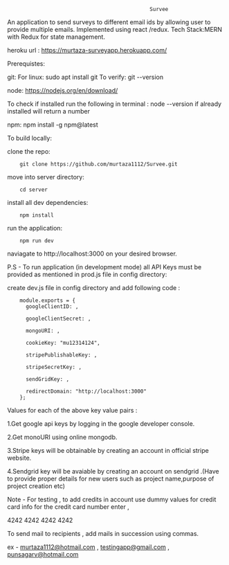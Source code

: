                                                  Survee

An application to send surveys to different email ids by allowing user to provide multiple emails.
Implemented using react /redux.
Tech Stack:MERN with Redux for state management.

heroku url : https://murtaza-surveyapp.herokuapp.com/

Prerequistes:

git:
        For linux: sudo apt install git
        To verify: git --version
        
node:   https://nodejs.org/en/download/

To check if installed run the following in terminal : 
        node --version
if already installed will return a number

npm:
        npm install -g npm@latest

To build locally:

clone the repo:

        git clone https://github.com/murtaza1112/Survee.git
        
move into server directory:
        
        cd server

install all dev dependencies:

        npm install
        
run the application:

        npm run dev

naviagate to http://localhost:3000 on your desired browser.

P.S - To run application (in development mode) all API Keys must be provided as mentioned in prod.js file in config directory: 

create dev.js file in config directory and add following code : 

        module.exports = {
          googleClientID: ,

          googleClientSecret: ,

          mongoURI: ,

          cookieKey: "mu12314124",

          stripePublishableKey: ,

          stripeSecretKey: ,

          sendGridKey: ,

          redirectDomain: "http://localhost:3000"
        };


Values for each of the above key value pairs : 

1.Get google api keys by logging in the google developer console.

2.Get monoURI using online mongodb.

3.Stripe keys will be obtainable by creating an account in official stripe website.

4.Sendgrid key will be avaiable by creating an account on sendgrid .(Have to provide proper details for new users such as project
name,purpose of project creation etc)

Note - For testing , to add credits in account use dummy values for credit card info for the credit card number enter ,

  4242 4242 4242 4242
  
 To send mail to recipients , add mails in succession using commas.
  
 ex - murtaza1112@hotmail.com , testingapp@gmail.com , punsagarv@hotmail.com

